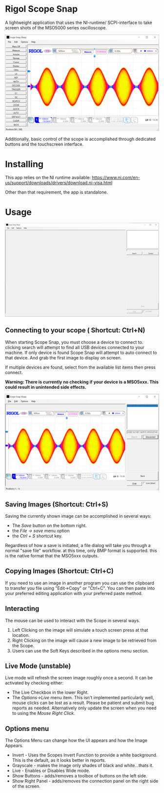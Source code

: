 # Rigol Scope Snap
A lightweight application that uses the NI-runtime/ SCPI-interface to take
screen shots of the MSO5000 series oscilloscope.

![Interactive or Advanced Mode](/images/InteractiveMode.PNG)

Additionally, basic control of the scope is accomplished through dedicated
buttons and the touchscreen interface.

# Installing
This app relies on the NI runtime available: https://www.ni.com/en-us/support/downloads/drivers/download.ni-visa.html

Other than that requirement, the app is standalone.


# Usage
![Startup Screen](/images/OnStartup.PNG)
## Connecting to your scope ( Shortcut: Ctrl+N)
When starting Scope Snap, you must choose a device to connect to. clicking
search will attempt to find all USB devices connected to your machine. If only
device is found Scope Snap will attempt to auto connect to that device. And grab
the first image to display on screen.

If multiple devices are found, select from the available list items then press
connect.

**Warning: There is currently no checking if your device is a MSO5xxx. This
could result in unintended side effects.**

![Successfully Connected](/images/OnConnect.PNG)

## Saving Images (Shortcut: Ctrl+S)
Saving the currently shown image can be accomplished in several ways:
* The _Save_ button on the bottom right.
* the _File -> save_ menu option
* the _Ctrl + S_ shortcut key.

Regardless of how a save is initiated, a file dialog will take you through a
normal "save file" workflow. at this time, only BMP format is supported. this is
the native format that the MSO5xxx outputs.

## Copying Images (Shortcut: Ctrl+C)
If you need to use an image in another program you can use the clipboard to
transfer you file using "Edit->Copy" or "Ctrl+C". You can then paste into your
preferred editing application with your preferred paste method.


## Interacting
The mouse can be used to interact with the Scope in several ways.
1. Left Clicking on the image will simulate a touch screen press at that location.
2. Right Clicking on the image will cause a new image to be retrieved from the Scope.
3. Users can use the Soft Keys described in the options menu section.

## Live Mode (unstable)
Live mode will refresh the screen image roughly once a second. It can be
activated by checking either:
* The Live Checkbox in the lower Right.
* The _Options->Live_ menu item.
This isn't implemented particularly well, mouse clicks can be lost as a result.
Please be patient and submit bug reports as needed. Alternatively only update
the screen when you need to using the _Mouse Right Click_.

## Options menu
The Options Menu can change how the UI appears and how the Image Appears.
* Invert - Uses the Scopes Invert Function to provide a white background. This is
the default, as it looks better in reports.
* Grayscale - makes the image only shades of black and white...thats it.
* Live - Enables or Disables Wide mode.
* Show Buttons - adds/removes a toolbox of buttons on the left side.
* Show Right Panel - adds/removes the connection panel on the right side of the
screen.
